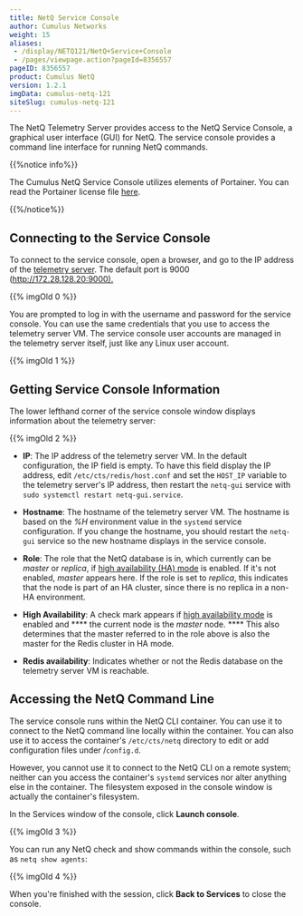 ```yaml
---
title: NetQ Service Console
author: Cumulus Networks
weight: 15
aliases:
 - /display/NETQ121/NetQ+Service+Console
 - /pages/viewpage.action?pageId=8356557
pageID: 8356557
product: Cumulus NetQ
version: 1.2.1
imgData: cumulus-netq-121
siteSlug: cumulus-netq-121
---
```

The NetQ Telemetry Server provides access to the NetQ Service Console, a
graphical user interface (GUI) for NetQ. The service console provides a
command line interface for running NetQ commands.

{{%notice info%}}

The Cumulus NetQ Service Console utilizes elements of Portainer. You can
read the Portainer license file
[here](https://github.com/portainer/portainer/blob/develop/LICENSE).

{{%/notice%}}

## <span>Connecting to the Service Console</span>

To connect to the service console, open a browser, and go to the IP
address of the [telemetry
server](/version/cumulus-netq-121/Getting-Started-with-NetQ/). The
default port is 9000 (<http://172.28.128.20:9000).>

{{% imgOld 0 %}}

You are prompted to log in with the username and password for the
service console. You can use the same credentials that you use to access
the telemetry server VM. The service console user accounts are managed
in the telemetry server itself, just like any Linux user account.

{{% imgOld 1 %}}

## <span>Getting Service Console Information</span>

The lower lefthand corner of the service console window displays
information about the telemetry server:

{{% imgOld 2 %}}

  - **IP**: The IP address of the telemetry server VM. In the default
    configuration, the IP field is empty. To have this field display the
    IP address, edit `/etc/cts/redis/host.conf` and set the `HOST_IP`
    variable to the telemetry server's IP address, then restart the
    `netq-gui` service with `sudo systemctl restart netq-gui.service`.

  - **Hostname**: The hostname of the telemetry server VM. The hostname
    is based on the *%H* environment value in the `systemd` service
    configuration. If you change the hostname, you should restart the
    `netq-gui` service so the new hostname displays in the service
    console.

  - **Role**: The role that the NetQ database is in, which currently can
    be *master* or *replica*, if [high availability (HA)
    mode](/version/cumulus-netq-121/Getting-Started-with-NetQ/Configuring-High-Availability-Mode)
    is enabled. If it's not enabled, *master* appears here. If the role
    is set to *replica*, this indicates that the node is part of an HA
    cluster, since there is no replica in a non-HA environment.

  - **High Availability**: A check mark appears if [high availability
    mode](/version/cumulus-netq-121/Getting-Started-with-NetQ/Configuring-High-Availability-Mode)
    is enabled and **** the current node is the *master* node. **** This
    also determines that the master referred to in the role above is
    also the master for the Redis cluster in HA mode.

  - **Redis availability**: Indicates whether or not the Redis database
    on the telemetry server VM is reachable.

## <span>Accessing the NetQ Command Line</span>

The service console runs within the NetQ CLI container. You can use it
to connect to the NetQ command line locally within the container. You
can also use it to access the container's `/etc/cts/netq` directory to
edit or add configuration files under /`config.d`.

However, you cannot use it to connect to the NetQ CLI on a remote
system; neither can you access the container's `systemd` services nor
alter anything else in the container. The filesystem exposed in the
console window is actually the container's filesystem.

In the Services window of the console, click **Launch console**.

{{% imgOld 3 %}}

You can run any NetQ check and show commands within the console, such as
`netq show agents`:

{{% imgOld 4 %}}

When you're finished with the session, click **Back to Services** to
close the console.

<article id="html-search-results" class="ht-content" style="display: none;">

</article>

<footer id="ht-footer">

</footer>
